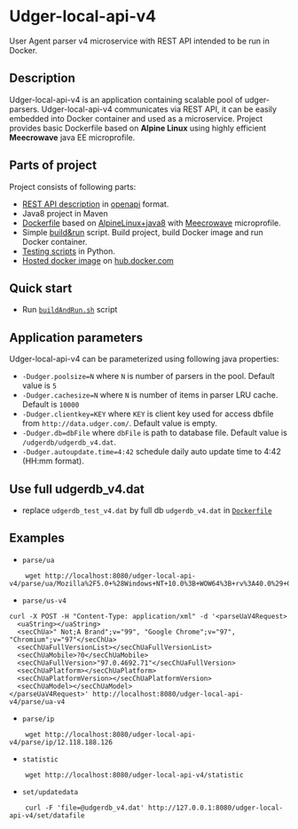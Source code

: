 # Udger-local-api-v4

User Agent parser v4 microservice with REST API intended to be run in Docker.

## Description

Udger-local-api-v4 is an application containing scalable pool of udger-parsers. Udger-local-api-v4 communicates via REST API, it can be easily embedded into Docker container and used as a microservice. Project provides basic Dockerfile based on **Alpine Linux** using highly efficient **Meecrowave** java EE microprofile.

## Parts of project

Project consists of following parts:

* [REST API description](https://github.com/udger/udger-local-api-v4/blob/master/openapi.yaml) in [openapi](swagger.io) format.
* Java8 project in Maven
* [Dockerfile](https://github.com/udger/udger-local-api-v4/blob/master/Dockerfile) based on [AlpineLinux+java8](https://hub.docker.com/r/adoptopenjdk/openjdk8) with [Meecrowave](http://openwebbeans.apache.org/meecrowave/index.html) microprofile.
* Simple [build&run](https://github.com/udger/udger-local-api-v4/blob/master/buildAndRun.sh) script. Build project, build Docker image and run Docker container.
* [Testing scripts](https://github.com/udger/udger-local-api-v4/tree/master/utils) in Python.
* [Hosted docker image](https://hub.docker.com/r/udgercom/udger-local-api-v4/) on [hub.docker.com](https://hub.docker.com/)

## Quick start

* Run [`buildAndRun.sh`](https://github.com/udger/udger-local-api-v4/blob/master/buildAndRun.sh) script

## Application parameters

Udger-local-api-v4 can be parameterized using following java properties:

* `-Dudger.poolsize=N` where `N` is number of parsers in the pool. Default value is `5`
* `-Dudger.cachesize=N` where `N` is number of items in parser LRU cache. Default is `10000`
* `-Dudger.clientkey=KEY` where `KEY` is client key used for access dbfile from `http://data.udger.com/`. Default value is empty.
* `-Dudger.db=dbFile` where `dbFile` is path to database file. Default value is `/udgerdb/udgerdb_v4.dat`.
* `-Dudger.autoupdate.time=4:42` schedule daily auto update time to 4:42 (HH:mm format).

## Use full udgerdb_v4.dat

* replace `udgerdb_test_v4.dat` by full db `udgerdb_v4.dat` in [`Dockerfile`](https://github.com/udger/udger-local-api-v4/blob/master/Dockerfile)

## Examples

* `parse/ua`
```
    wget http://localhost:8080/udger-local-api-v4/parse/ua/Mozilla%2F5.0+%28Windows+NT+10.0%3B+WOW64%3B+rv%3A40.0%29+Gecko%2F20100101+Firefox%2F40.0
```
* `parse/us-v4`
```
curl -X POST -H "Content-Type: application/xml" -d '<parseUaV4Request>
  <uaString></uaString>
  <secChUa>" Not;A Brand";v="99", "Google Chrome";v="97", "Chromium";v="97"</secChUa>
  <secChUaFullVersionList></secChUaFullVersionList>
  <secChUaMobile>?0</secChUaMobile>
  <secChUaFullVersion>"97.0.4692.71"</secChUaFullVersion>
  <secChUaPlatform></secChUaPlatform>
  <secChUaPlatformVersion></secChUaPlatformVersion>
  <secChUaModel></secChUaModel>
</parseUaV4Request>' http://localhost:8080/udger-local-api-v4/parse/ua-v4
```
* `parse/ip`
```
    wget http://localhost:8080/udger-local-api-v4/parse/ip/12.118.188.126
```
* `statistic`
```
    wget http://localhost:8080/udger-local-api-v4/statistic
```
* `set/updatedata`
```
    curl -F 'file=@udgerdb_v4.dat' http://127.0.0.1:8080/udger-local-api-v4/set/datafile
```
